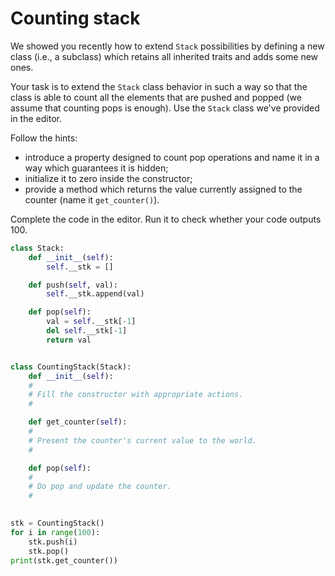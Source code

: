 # Counting stack

We showed you recently how to extend ```Stack``` possibilities by defining a new class (i.e., a subclass) which retains all inherited traits and adds some new ones.

Your task is to extend the ```Stack``` class behavior in such a way so that the class is able to count all the elements that are pushed and popped (we assume that counting pops is enough). Use the ```Stack``` class we've provided in the editor.

Follow the hints:
 - introduce a property designed to count pop operations and name it in a way which guarantees it is hidden;
 - initialize it to zero inside the constructor;
 - provide a method which returns the value currently assigned to the counter (name it ```get_counter()```).

Complete the code in the editor. Run it to check whether your code outputs 100.

```python
class Stack:
    def __init__(self):
        self.__stk = []

    def push(self, val):
        self.__stk.append(val)

    def pop(self):
        val = self.__stk[-1]
        del self.__stk[-1]
        return val


class CountingStack(Stack):
    def __init__(self):
    #
    # Fill the constructor with appropriate actions.
    #

    def get_counter(self):
    #
    # Present the counter's current value to the world.
    #

    def pop(self):
    #
    # Do pop and update the counter.
    #
	

stk = CountingStack()
for i in range(100):
    stk.push(i)
    stk.pop()
print(stk.get_counter())
```